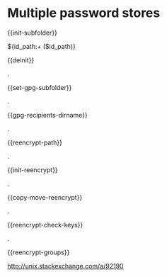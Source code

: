 # Multiple password stores

{{init-subfolder}}

${id_path:+ ($id_path)}

{{deinit}}

.

{{set-gpg-subfolder}}

.

{{gpg-recipients-dirname}}

.

{{reencrypt-path}}

.

{{init-reencrypt}}

.

{{copy-move-reencrypt}}

.

{{reencrypt-check-keys}}

.

{{reencrypt-groups}}

http://unix.stackexchange.com/a/92190

